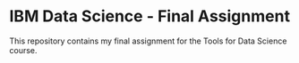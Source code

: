 # IBM Data Science - Final Assignment
This repository contains my final assignment for the Tools for Data Science course.
